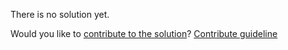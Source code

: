 
There is no solution yet.

Would you like to [contribute to the solution](https://github.com/BFEdev/BFE.dev-solutions/blob/main/question/explain-clear-in-css_en.md)? [Contribute guideline](https://github.com/BFEdev/BFE.dev-solutions#how-to-contribute)
